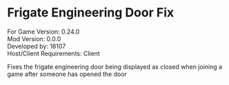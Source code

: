 # Frigate Engineering Door Fix
For Game Version: 0.24.0  
Mod Version: 0.0.0  
Developed by: 18107  
Host/Client Requirements: Client

Fixes the frigate engineering door being displayed as closed when joining a game after someone has opened the door
